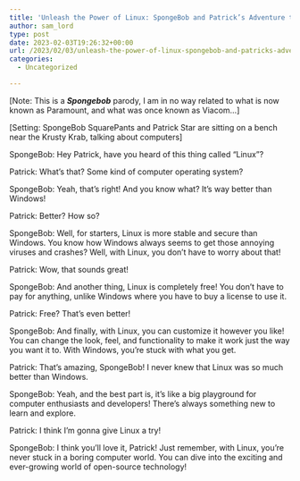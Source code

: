 ```yaml
---
title: 'Unleash the Power of Linux: SpongeBob and Patrick’s Adventure to a Better Computing World'
author: sam_lord
type: post
date: 2023-02-03T19:26:32+00:00
url: /2023/02/03/unleash-the-power-of-linux-spongebob-and-patricks-adventure-to-a-better-computing-world/
categories:
  - Uncategorized

---
```

[Note: This is a **_Spongebob_** parody, I am in no way related to what is now known as Paramount, and what was once known as Viacom&#8230;]

[Setting: SpongeBob SquarePants and Patrick Star are sitting on a bench near the Krusty Krab, talking about computers]

SpongeBob: Hey Patrick, have you heard of this thing called &#8220;Linux&#8221;?

Patrick: What&#8217;s that? Some kind of computer operating system?

SpongeBob: Yeah, that&#8217;s right! And you know what? It&#8217;s way better than Windows!

Patrick: Better? How so?

SpongeBob: Well, for starters, Linux is more stable and secure than Windows. You know how Windows always seems to get those annoying viruses and crashes? Well, with Linux, you don&#8217;t have to worry about that!

Patrick: Wow, that sounds great!

SpongeBob: And another thing, Linux is completely free! You don&#8217;t have to pay for anything, unlike Windows where you have to buy a license to use it.

Patrick: Free? That&#8217;s even better!

SpongeBob: And finally, with Linux, you can customize it however you like! You can change the look, feel, and functionality to make it work just the way you want it to. With Windows, you&#8217;re stuck with what you get.

Patrick: That&#8217;s amazing, SpongeBob! I never knew that Linux was so much better than Windows.

SpongeBob: Yeah, and the best part is, it&#8217;s like a big playground for computer enthusiasts and developers! There&#8217;s always something new to learn and explore.

Patrick: I think I&#8217;m gonna give Linux a try!

SpongeBob: I think you&#8217;ll love it, Patrick! Just remember, with Linux, you&#8217;re never stuck in a boring computer world. You can dive into the exciting and ever-growing world of open-source technology!